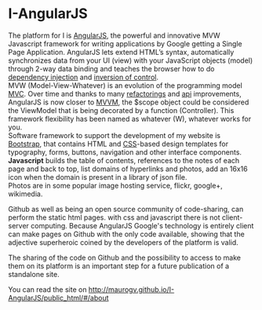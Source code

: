 I-AngularJS
================

The platform for I is [AngularJS](https://angularjs.org/), the powerful and innovative MVW Javascript framework for writing applications by Google getting a Single Page Application. AngularJS lets extend HTML’s syntax, automatically synchronizes data from your UI (view) with your JavaScript objects (model) through 2-way data binding and teaches the browser how to do [dependency injection](http://en.wikipedia.org/wiki/Dependency_injection) and [inversion of control](http://en.wikipedia.org/wiki/Inversion_of_control).  
MVW (Model-View-Whatever) is an evolution of the programming model [MVC](http://en.wikipedia.org/wiki/Model-View-Controller). Over time and thanks to many [refactorings]( http://en.wikipedia.org/wiki/Code_refactoring) and [api](http://en.wikipedia.org/wiki/Application_programming_interface) improvements, AngularJS is now closer to [MVVM](http://en.wikipedia.org/wiki/Model_View_ViewModel), the $scope object could be considered the ViewModel that is being decorated by a function (Controller). This framework flexibility has been named as whatever (W), whatever works for you.  
Software framework to support the development of my website is [Bootstrap](http://getbootstrap.com/), that contains HTML and [CSS](http://en.wikipedia.org/wiki/CSS)-based design templates for typography, forms, buttons, navigation and other interface components.  
**Javascript** builds the table of contents, references to the notes of each page and back to top, list domains of hyperlinks and photos, add an 16x16 icon when the domain is present in a library of json file.  
Photos are in some popular image hosting service, flickr, google+, wikimedia.

Github as well as being an open source community of code-sharing, can perform the static html pages. with css and javascript there is not client-server computing. Because AngularJS Google's technology is entirely client can make pages on Github with the only code available, showing that the adjective superheroic coined by the developers of the platform is valid.

The sharing of the code on Github and the possibility to access to make them on its platform is an important step for a future publication of a standalone site.

You can read the site on http://maurogv.github.io/I-AngularJS/public_html/#/about
